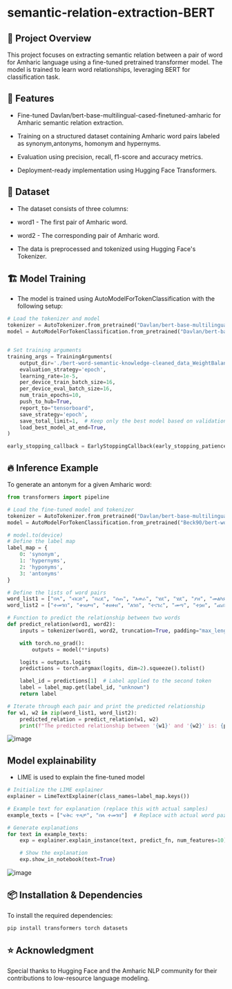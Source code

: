 # semantic-relation-extraction-BERT

## 📌 Project Overview

This project focuses on extracting semantic relation between a pair of word for Amharic language using a fine-tuned pretrained transformer model. The model is trained to learn word relationships, leveraging BERT for classification task.

## 🚀 Features

* Fine-tuned Davlan/bert-base-multilingual-cased-finetuned-amharic for Amharic semantic relation extraction.

* Training on a structured dataset containing Amharic word pairs labeled as synonym,antonyms, homonym and hypernyms.

* Evaluation using  precision, recall, f1-score and accuracy metrics.

* Deployment-ready implementation using Hugging Face Transformers.

## 📂 Dataset

* The dataset consists of three columns:

- word1 - The first pair of Amharic word.

- word2 - The corresponding pair of Amharic word.

* The data is preprocessed and tokenized using Hugging Face's Tokenizer.

## 🏗 Model Training

* The model is trained using AutoModelForTokenClassification with the following setup:
```python
# Load the tokenizer and model
tokenizer = AutoTokenizer.from_pretrained("Davlan/bert-base-multilingual-cased-finetuned-amharic")
model = AutoModelForTokenClassification.from_pretrained("Davlan/bert-base-multilingual-cased-finetuned-amharic", num_labels=4)


# Set training arguments
training_args = TrainingArguments(
    output_dir='./bert-word-semantic-knowledge-cleaned_data_WeightBalanced2',
    evaluation_strategy='epoch',
    learning_rate=1e-5,
    per_device_train_batch_size=16,
    per_device_eval_batch_size=16,
    num_train_epochs=10,
    push_to_hub=True,
    report_to="tensorboard",
    save_strategy='epoch',
    save_total_limit=1,  # Keep only the best model based on validation loss
    load_best_model_at_end=True,
)

early_stopping_callback = EarlyStoppingCallback(early_stopping_patience=2)
```
## 🔥 Inference Example

To generate an antonym for a given Amharic word:
```python
from transformers import pipeline

# Load the fine-tuned model and tokenizer
tokenizer = AutoTokenizer.from_pretrained("Davlan/bert-base-multilingual-cased-finetuned-amharic")
model = AutoModelForTokenClassification.from_pretrained("Beck90/bert-word-semantic-knowledge-cleaned_data_WeightBalanced2", num_labels=4)

# model.to(device)
# Define the label map
label_map = {
    0: 'synonym',
    1: 'hypernyms',
    2: 'hyponyms',
    3: 'antonyms'
}

# Define the lists of word pairs
word_list1 = ["በላ", "ብርድ", "በረደ", "ሰጠ", "አወራ", "ሄደ", "ሄደ", "ያዘ", "መልካም", "መጥፎ", "አስቀያሚ", "ፍላጎት", "ልባም", "ከፍ", "ፍቅር","ሙሉ","ትልቅ","ቀላል","ሰላም"]
word_list2 = ["ተመገበ", "ቀዝቃዛ", "ቀዘቀዘ", "ለገሰ", "ተናገረ", "መጣ", "ተጏዘ", "ጨበጠ", "ጥሩ", "ጥሩ", "የሚያስጠላ", "አምሮት", "አስተዋይ", "ዝቅ", "ጥላቻ","ባዶ","ትንሽ","ከባድ","ጦርነት"]

# Function to predict the relationship between two words
def predict_relation(word1, word2):
    inputs = tokenizer(word1, word2, truncation=True, padding="max_length", max_length=128, return_tensors="pt")

    with torch.no_grad():
        outputs = model(**inputs)

    logits = outputs.logits
    predictions = torch.argmax(logits, dim=2).squeeze().tolist()

    label_id = predictions[1]  # Label applied to the second token
    label = label_map.get(label_id, "unknown")
    return label

# Iterate through each pair and print the predicted relationship
for w1, w2 in zip(word_list1, word_list2):
    predicted_relation = predict_relation(w1, w2)
    print(f"The predicted relationship between '{w1}' and '{w2}' is: {predicted_relation}")
```
![image](https://github.com/user-attachments/assets/7a93293c-83db-4094-b423-53ddb35895b3)

## Model explainability
* LIME is used to explain the fine-tuned model
```python
# Initialize the LIME explainer
explainer = LimeTextExplainer(class_names=label_map.keys())

# Example text for explanation (replace this with actual samples)
example_texts = ["ፍቅር ጥላቻ", "በላ ተመገበ"]  # Replace with actual word pairs

# Generate explanations
for text in example_texts:
    exp = explainer.explain_instance(text, predict_fn, num_features=10)

    # Show the explanation
    exp.show_in_notebook(text=True)
```
![image](https://github.com/user-attachments/assets/f43c7c62-c31f-4bc3-accc-171735d42adf)

## 📦 Installation & Dependencies
To install the required dependencies:
```bash
pip install transformers torch datasets
```

## ⭐ Acknowledgment

Special thanks to Hugging Face and the Amharic NLP community for their contributions to low-resource language modeling.
